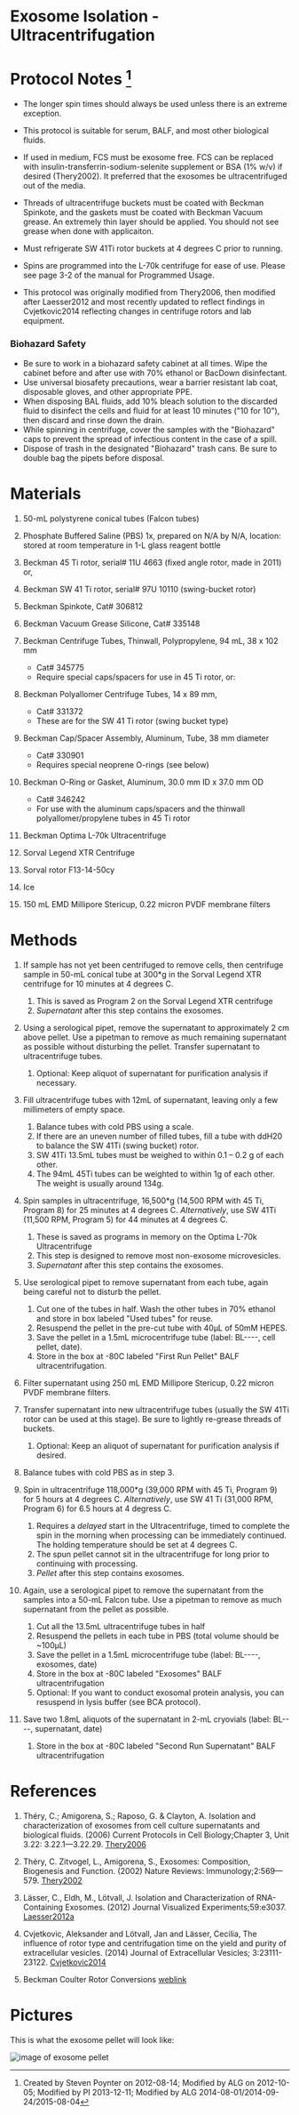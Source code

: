 Exosome Isolation - Ultracentrifugation
=======================================

# Protocol Notes [^1]

-   The longer spin times should always be used unless there is an extreme exception. 

-   This protocol is suitable for serum, BALF, and most other biological fluids. 

-   If used in medium, FCS must be exosome free. FCS can be replaced with insulin-transferrin-sodium-selenite supplement or BSA (1% w/v) if desired (Thery2002). It preferred that the exosomes be ultracentrifuged out of the media. 

-   Threads of ultracentrifuge buckets must be coated with Beckman Spinkote, and the gaskets must be coated with Beckman Vacuum grease. An extremely thin layer should be applied. You should not see grease when done with applicaiton. 

-   Must refrigerate SW 41Ti rotor buckets at 4 degrees C prior to running.

-   Spins are programmed into the L-70k centrifuge for ease of use. Please see page 3-2 of the manual for Programmed Usage.

-   This protocol was originally modified from Thery2006, then modified after Laesser2012 and most recently updated to reflect findings in Cvjetkovic2014 reflecting changes in centrifuge rotors and lab equipment.

### Biohazard Safety

-    Be sure to work in a biohazard safety cabinet at all times. Wipe the cabinet before and after use with 70% ethanol or BacDown disinfectant. 
-    Use universal biosafety precautions, wear a barrier resistant lab coat, disposable gloves, and other appropriate PPE.
-    When disposing BAL fluids, add 10% bleach solution to the discarded fluid to disinfect the cells and fluid for at least 10 minutes ("10 for 10"), then discard and rinse down the drain. 
-    While spinning in centrifuge, cover the samples with the "Biohazard" caps to prevent the spread of infectious content in the case of a spill. 
-    Dispose of trash in the designated "Biohazard" trash cans. Be sure to double bag the pipets before disposal. 


# Materials

1.  50-mL polystyrene conical tubes (Falcon tubes)

2.  Phosphate Buffered Saline (PBS) 1x, prepared on N/A by N/A, location: stored at room temperature in 1-L glass reagent bottle

3.  Beckman 45 Ti rotor, serial\# 11U 4663 (fixed angle rotor, made in 2011) or,

3.  Beckman SW 41 Ti rotor, serial\# 97U 10110 (swing-bucket rotor) 

5.  Beckman Spinkote, Cat\# 306812

6.  Beckman Vacuum Grease Silicone, Cat\# 335148

7.  Beckman Centrifuge Tubes, Thinwall, Polypropylene, 94 mL, 38 x 102 mm
    - Cat\# 345775
    - Require special caps/spacers for use in 45 Ti rotor, or:

8.  Beckman Polyallomer Centrifuge Tubes, 14 x 89 mm,
    - Cat\# 331372
    - These are for the SW 41 Ti rotor (swing bucket type)

8.  Beckman Cap/Spacer Assembly, Aluminum, Tube, 38 mm diameter
    - Cat\# 330901
    - Requires special neoprene O-rings (see below)

8.  Beckman O-Ring or Gasket, Aluminum, 30.0 mm ID x 37.0 mm OD
    - Cat\# 346242
    - For use with the aluminum caps/spacers and the thinwall polyallomer/propylene tubes in 45 Ti rotor

8.  Beckman Optima L-70k Ultracentrifuge

9.  Sorval Legend XTR Centrifuge

10. Sorval rotor F13-14-50cy

11. Ice

12. 150 mL EMD Millipore Stericup, 0.22 micron PVDF membrane filters



# Methods

1.  If sample has not yet been centrifuged to remove cells, then centrifuge sample in 50-mL conical tube at 300*g in the Sorval Legend XTR centrifuge for 10 minutes at 4 degrees C.
    1.  This is saved as Program 2 on the Sorval Legend XTR centrifuge
    2.  *Supernatant* after this step contains the exosomes.

2.  Using a serological pipet, remove the supernatant to approximately 2 cm above pellet. Use a pipetman to remove as much remaining supernatant as possible without disturbing the pellet. Transfer supernatant to ultracentrifuge tubes.
    1.  Optional: Keep aliquot of supernatant for purification analysis if necessary.

3.  Fill ultracentrifuge tubes with 12mL of supernatant, leaving only a few millimeters of empty space.
    1.  Balance tubes with cold PBS using a scale.
    2.  If there are an uneven number of filled tubes, fill a tube with ddH20 to balance the SW 41Ti (swing bucket) rotor.
    3.  SW 41Ti 13.5mL tubes must be weighed to within 0.1 – 0.2 g of each other.
    4.  The 94mL 45Ti tubes can be weighted to within 1g of each other. The weight is usually around 134g.

4.  Spin samples in ultracentrifuge, 16,500*g (14,500 RPM with 45 Ti, Program 8) for 25 minutes at 4 degrees C. _Alternatively_, use SW 41Ti (11,500 RPM, Program 5) for 44 minutes at 4 degrees C.
    1.  These is saved as programs in memory on the Optima L-70k Ultracentrifuge
    2.  This step is designed to remove most non-exosome microvesicles.
    3.  *Supernatant* after this step contains the exosomes.

5.  Use serological pipet to remove supernatant from each tube, again being careful not to disturb the pellet.
    1.  Cut one of the tubes in half. Wash the other tubes in 70% ethanol and store in box labeled "Used tubes" for reuse.
    2.  Resuspend the pellet in the pre-cut tube with 40µL of 50mM HEPES.
    3.  Save the pellet in a 1.5mL microcentrifuge tube (label: BL----, cell pellet, date).
    4.  Store in the box at -80C labeled "First Run Pellet" BALF ultracentrifugation.

6.  Filter supernatant using 250 mL EMD Millipore Stericup, 0.22 micron PVDF membrane filters.

7.  Transfer supernatant into new ultracentrifuge tubes (usually the SW 41Ti rotor can be used at this stage). Be sure to lightly re-grease threads of buckets.
    1.  Optional: Keep an aliquot of supernatant for purification analysis if desired.

8.  Balance tubes with cold PBS as in step 3.

9.  Spin in ultracentrifuge 118,000*g (39,000 RPM with 45 Ti, Program 9) for 5 hours at 4 degrees C. _Alternatively_, use SW 41 Ti (31,000 RPM, Program 6) for 6.5 hours at 4 degress C. 
    1.  Requires a *delayed* start in the Ultracentrifuge, timed to complete the spin in the morning when processing can be immediately continued. The holding temperature should be set at 4 degrees C.
    2.  The spun pellet cannot sit in the ultracentrifuge for long prior to continuing with processing.
    3.  *Pellet* after this step contains exosomes.

11. Again, use a serological pipet to remove the supernatant from the samples into a 50-mL Falcon tube. Use a pipetman to remove as much supernatant from the pellet as possible. 
    1.  Cut all the 13.5mL ultracentrifuge tubes in half
    2.  Resuspend the pellets in each tube in PBS (total volume should be ~100µL)
    3.  Save the pellet in a 1.5mL microcentrifuge tube (label: BL----, exosomes, date)
    4.  Store in the box at -80C labeled "Exosomes" BALF ultracentrifugation
    5.  Optional: If you want to conduct exosomal protein analysis, you can resuspend in lysis buffer (see BCA protocol).

12. Save two 1.8mL aliquots of the supernatant in 2-mL cryovials (label: BL----, supernatant, date)
    1.  Store in the box at -80C labeled "Second Run Supernatant" BALF ultracentrifugation

<!-- 8.  Use a serological pipet to remove the supernatant from the -->
<!--     samples. Use a pipetman to remove as much supernatant from the -->
<!--     pellet as possible without disturbing it. -->
<!--     1.  Optional: Keep an aliquot of supernatant for purification -->
<!--         analysis if desired. -->

<!-- 9.  Using cold PBS, condense all pellets from same sample into a clean -->
<!--     ultracentrifuge tube and fill up the tube to near maximum volume. -->

<!-- 10. Balance sample tube with another tube filled with PBS. -->
<!--     1.  All swing buckets with screwcaps must be attached to the rotor -->
<!--         whether or not they contain sample. -->

<!-- 11. Spin in ultracentrifuge, 110,000xg (25,000 RPM with SW 41 Ti) for -->
<!--     1 hour at 4 degrees C. -->
<!--     1. This is Program 3 on the Optima L-70k Ultracentrifuge -->
<!--     2.  Pellet after this step contains the exosomes. -->

# References

1.  Théry, C.; Amigorena, S.; Raposo, G. & Clayton, A. Isolation and characterization of exosomes from cell culture supernatants and biological fluids. (2006) Current Protocols in Cell Biology;Chapter 3, Unit 3.22: 3.22.1—3.22.29. [Thery2006](http://www.bibsonomy.org/bibtex/24a0ec607b1d6eb46eb5c14a0104f3411/aorchid)

2.  Théry, C. Zitvogel, L., Amigorena, S., Exosomes: Composition, Biogenesis and Function. (2002) Nature Reviews: Immunology;2:569—579. [Thery2002](http://www.bibsonomy.org/bibtex/2b9e1c40bc50ea918af7ef122fd540789/aorchid)

3.  Lässer, C., Eldh, M., Lötvall, J. Isolation and Characterization of RNA-Containing Exosomes. (2012) Journal Visualized Experiments;59:e3037. [Laesser2012a](http://dx.doi.org/10.3791/3037)

4.  Cvjetkovic, Aleksander and Lötvall, Jan and Lässer, Cecilia, The influence of rotor type and centrifugation time on the yield and purity of extracellular vesicles. (2014) Journal of Extracellular Vesicles; 3:23111-23122. [Cvjetkovic2014](http://dx.doi.org/10.3402/jev.v3.23111)

5.  Beckman Coulter Rotor Conversions [weblink](https://www.beckmancoulter.com/wsrportal/wsrportal.portal?_nfpb=true&_windowLabel=UCM_RENDERER&_urlType=render&wlpUCM_RENDERER_path=%2Fwsr%2Fresearch-and-discovery%2Fproducts-and-services%2Fcentrifugation%2Frotors%2Findex.htm&wlpUCM_RENDERER_t=3)

# Pictures

This is what the exosome pellet will look like:

![image of exosome pellet](https://lh3.googleusercontent.com/jBYKQxyqRDu9RUom5JFeO8GzgZsyKF5q3gndYn7D3N6c0Nf6JYcKN0fQ6EvBR-qStAfZMJ8XOjIMnynr1x25PDlWa9m4wWKDDSyLogfOAfEiM5xR2gZiFI3NKtIjdq2Tt5ZIgn3_EcslZIvgyk9oLPTycLwi3FFSh0Ovhp3LUytyppgNrEM2ekiyc_tsSwWPgDcuCcnX5UIN0EdUoS7A5ugbXr04mLvj5tpVL0uJxf0DfpqhdRsq4Xxq0XFMBITX5AREUJCZoW8vUreqHuj-q3IStVhLZhJsTvQC2l0Oq0BSfuZ7LNoUNbrNNzWKTKFEjv5g80F8G6mWVUvrKCFosn1N5VUmh2wV89Hr7RJURwRg8Im2MUcFhc0C9KzQb62WEFqazut0Okg6UHw4-w6pdGBWBpTVoLXbFW-GrvSQhZkuOHUZa_x_S5sdpaaXi7A1rEsch4xA55ckbHufInZnTOr-sTk-R2TGybKQVd7xr7yd_COPH47JDdzdT6MlCT2ofMHGlyTSneMqpAUgUfwPYVlJMSXZoiMGFGvFgI6h9Z5zAmgPGm7Y3R6TRRCLVkFHcTAUEw=w1129-h1008-no)


[^1]:Created by Steven Poynter on 2012-08-14; Modified by ALG on 2012-10-05; Modified by PI 2013-12-11; Modified by ALG 2014-08-01/2014-09-24/2015-08-04

